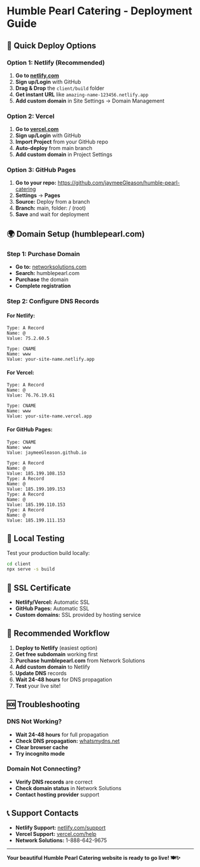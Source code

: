 # Humble Pearl Catering - Deployment Guide

## 🚀 Quick Deploy Options

### Option 1: Netlify (Recommended)
1. **Go to [netlify.com](https://netlify.com)**
2. **Sign up/Login** with GitHub
3. **Drag & Drop** the `client/build` folder
4. **Get instant URL** like `amazing-name-123456.netlify.app`
5. **Add custom domain** in Site Settings → Domain Management

### Option 2: Vercel
1. **Go to [vercel.com](https://vercel.com)**
2. **Sign up/Login** with GitHub
3. **Import Project** from your GitHub repo
4. **Auto-deploy** from main branch
5. **Add custom domain** in Project Settings

### Option 3: GitHub Pages
1. **Go to your repo:** https://github.com/jaymeeGleason/humble-pearl-catering
2. **Settings** → **Pages**
3. **Source:** Deploy from a branch
4. **Branch:** main, folder: / (root)
5. **Save** and wait for deployment

## 🌍 Domain Setup (humblepearl.com)

### Step 1: Purchase Domain
- **Go to:** [networksolutions.com](https://networksolutions.com)
- **Search:** humblepearl.com
- **Purchase** the domain
- **Complete registration**

### Step 2: Configure DNS Records

#### For Netlify:
```
Type: A Record
Name: @
Value: 75.2.60.5

Type: CNAME
Name: www
Value: your-site-name.netlify.app
```

#### For Vercel:
```
Type: A Record
Name: @
Value: 76.76.19.61

Type: CNAME
Name: www
Value: your-site-name.vercel.app
```

#### For GitHub Pages:
```
Type: CNAME
Name: www
Value: jaymeeGleason.github.io

Type: A Record
Name: @
Value: 185.199.108.153
Type: A Record
Name: @
Value: 185.199.109.153
Type: A Record
Name: @
Value: 185.199.110.153
Type: A Record
Name: @
Value: 185.199.111.153
```

## 🔧 Local Testing

Test your production build locally:
```bash
cd client
npx serve -s build
```

## 📱 SSL Certificate
- **Netlify/Vercel:** Automatic SSL
- **GitHub Pages:** Automatic SSL
- **Custom domains:** SSL provided by hosting service

## 🎯 Recommended Workflow

1. **Deploy to Netlify** (easiest option)
2. **Get free subdomain** working first
3. **Purchase humblepearl.com** from Network Solutions
4. **Add custom domain** to Netlify
5. **Update DNS** records
6. **Wait 24-48 hours** for DNS propagation
7. **Test** your live site!

## 🆘 Troubleshooting

### DNS Not Working?
- **Wait 24-48 hours** for full propagation
- **Check DNS propagation:** [whatsmydns.net](https://whatsmydns.net)
- **Clear browser cache**
- **Try incognito mode**

### Domain Not Connecting?
- **Verify DNS records** are correct
- **Check domain status** in Network Solutions
- **Contact hosting provider** support

## 📞 Support Contacts

- **Netlify Support:** [netlify.com/support](https://netlify.com/support)
- **Vercel Support:** [vercel.com/help](https://vercel.com/help)
- **Network Solutions:** 1-888-642-9675

---

**Your beautiful Humble Pearl Catering website is ready to go live! 🍽️✨**
